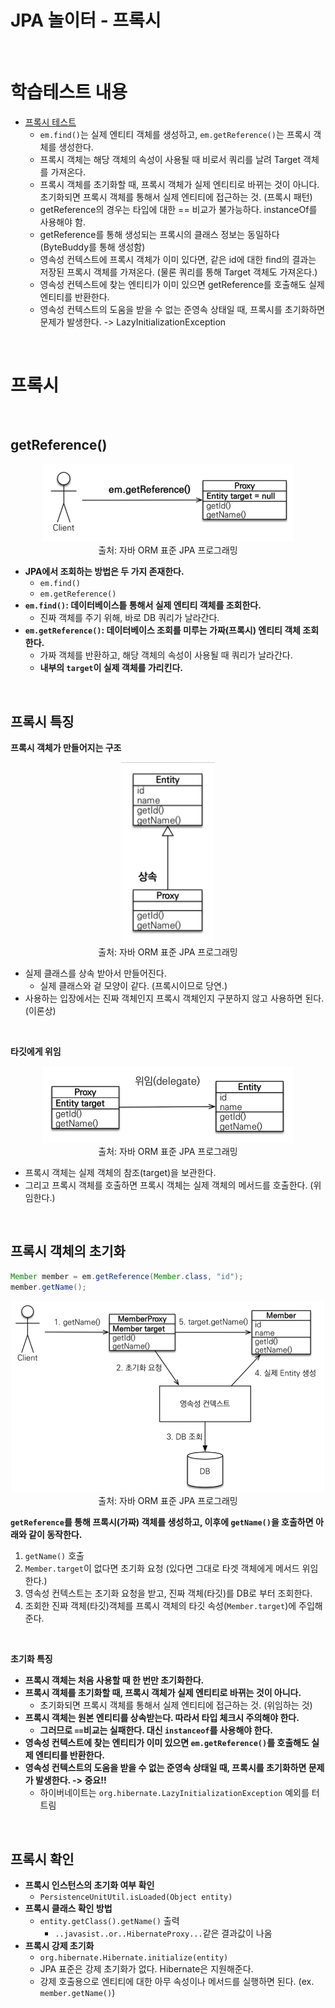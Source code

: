 # JPA 놀이터 - 프록시

<br>

# 학습테스트 내용
- [프록시 테스트](./src/test/java/com/binghe/ProxyTest.java)
  - `em.find()`는 실제 엔티티 객체를 생성하고, `em.getReference()`는 프록시 객체를 생성한다.
  - 프록시 객체는 해당 객체의 속성이 사용될 때 비로서 쿼리를 날려 Target 객체를 가져온다.
  - 프록시 객체를 초기화할 때, 프록시 객체가 실제 엔티티로 바뀌는 것이 아니다. 초기화되면 프록시 객체를 통해서 실제 엔티티에 접근하는 것. (프록시 패턴)
  - getReference의 경우는 타입에 대한 == 비교가 불가능하다. instanceOf를 사용해야 함.
  - getReference를 통해 생성되는 프록시의 클래스 정보는 동일하다 (ByteBuddy를 통해 생성함)
  - 영속성 컨텍스트에 프록시 객체가 이미 있다면, 같은 id에 대한 find의 결과는 저장된 프록시 객체를 가져온다. (물론 쿼리를 통해 Target 객체도 가져온다.)
  - 영속성 컨텍스트에 찾는 엔티티가 이미 있으면 getReference를 호출해도 실제 엔티티를 반환한다.
  - 영속성 컨텍스트의 도움을 받을 수 없는 준영속 상태일 때, 프록시를 초기화하면 문제가 발생한다. -> LazyInitializationException

<br>

# 프록시

<br>

## getReference()

<p align="center"><img src="./image/getReference.png" width="400"><br>출처: 자바 ORM 표준 JPA 프로그래밍</p>

* **JPA에서 조회하는 방법은 두 가지 존재한다.**
  * `em.find()`
  * `em.getReference()`
* **`em.find()`: 데이터베이스틑 통해서 실제 엔티티 객체를 조회한다.**
  * 진짜 객체를 주기 위해, 바로 DB 쿼리가 날라간다.
* **`em.getReference()`: 데이터베이스 조회를 미루는 가짜(프록시) 엔티티 객체 조회한다.**
  * 가짜 객체를 반환하고, 해당 객체의 속성이 사용될 때 쿼리가 날라간다.
  * **내부의 `target`이 실제 객체를 가리킨다.**

<br>

## 프록시 특징

**프록시 객체가 만들어지는 구조**

<p align="center"><img src="./image/proxy_abstract.png" width="150"><br>출처: 자바 ORM 표준 JPA 프로그래밍</p>

* 실제 클래스를 상속 받아서 만들어진다.
  * 실제 클래스와 겉 모양이 같다. (프록시이므로 당연.)
* 사용하는 입장에서는 진짜 객체인지 프록시 객체인지 구분하지 않고 사용하면 된다. (이론상)

<br>

**타깃에게 위임**

<p align="center"><img src="./image/proxy_delegation.png" width="400"><br>출처: 자바 ORM 표준 JPA 프로그래밍</p>

* 프록시 객체는 실제 객체의 참조(target)을 보관한다.
* 그리고 프록시 객체를 호출하면 프록시 객체는 실제 객체의 메서드를 호출한다. (위임한다.)

<br>

## 프록시 객체의 초기화

```java
Member member = em.getReference(Member.class, "id");
member.getName();
```

<p align="center"><img src="./image/proxy_initialize.png" width="500"><br>출처: 자바 ORM 표준 JPA 프로그래밍</p>

**`getReference`를 통해 프록시(가짜) 객체를 생성하고, 이후에 `getName()`을 호출하면 아래와 같이 동작한다.**

1. `getName()` 호출
2. `Member.target`이 없다면 초기화 요청 (있다면 그대로 타겟 객체에게 메서드 위임한다.)
3. 영속성 컨텍스트는 초기화 요청을 받고, 진짜 객체(타깃)를 DB로 부터 조회한다.
4. 조회한 진짜 객체(타깃)객체를 프록시 객체의 타깃 속성(`Member.target`)에 주입해준다.

<br>

**초기화 특징**

* **프록시 객체는 처음 사용할 때 한 번만 초기화한다.**
* **프록시 객체를 초기화할 때, 프록시 객체가 실제 엔티티로 바뀌는 것이 아니다.**
  * 초기화되면 프록시 객체를 통해서 실제 엔티티에 접근하는 것. (위임하는 것)
* **프록시 객체는 원본 엔티티를 상속받는다. 따라서 타입 체크시 주의해야 한다.**
  * **그러므로 `==`비교는 실패한다. 대신 `instanceof`를 사용해야 한다.**
* **영속성 컨텍스트에 찾는 엔티티가 이미 있으면 `em.getReference()`를 호출해도 실제 엔티티를 반환한다.**
* **영속성 컨텍스트의 도움을 받을 수 없는 준영속 상태일 때, 프록시를 초기화하면 문제가 발생한다. -> 중요!!**
  * 하이버네이트는 `org.hibernate.LazyInitializationException` 예외를 터트림

<br>

## 프록시 확인
* **프록시 인스턴스의 초기화 여부 확인**
  * `PersistenceUnitUtil.isLoaded(Object entity)`
* **프록시 클래스 확인 방법**
  * `entity.getClass().getName()` 출력
    * `..javasist..or..HibernateProxy...`같은 결과값이 나옴
* **프록시 강제 초기화**
  * `org.hibernate.Hibernate.initialize(entity)`
  * JPA 표준은 강제 초기화가 없다. Hibernate은 지원해준다.
  * 강제 호출용으로 엔티티에 대한 아무 속성이나 메서드를 실행하면 된다. (ex. `member.getName()`)
